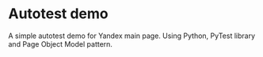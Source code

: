 # Autotest demo
A simple autotest demo for Yandex main page. Using Python, PyTest library and Page Object Model pattern.
